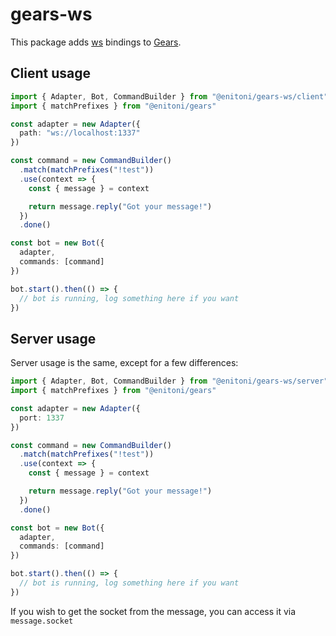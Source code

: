 # gears-ws

This package adds [ws](https://www.npmjs.com/package/ws) bindings to [Gears](https://www.npmjs.com/package/@enitoni/gears).

## Client usage

```ts
import { Adapter, Bot, CommandBuilder } from "@enitoni/gears-ws/client"
import { matchPrefixes } from "@enitoni/gears"

const adapter = new Adapter({
  path: "ws://localhost:1337"
})

const command = new CommandBuilder()
  .match(matchPrefixes("!test"))
  .use(context => {
    const { message } = context

    return message.reply("Got your message!")
  })
  .done()

const bot = new Bot({
  adapter,
  commands: [command]
})

bot.start().then(() => {
  // bot is running, log something here if you want
})
```

## Server usage

Server usage is the same, except for a few differences:

```ts
import { Adapter, Bot, CommandBuilder } from "@enitoni/gears-ws/server"
import { matchPrefixes } from "@enitoni/gears"

const adapter = new Adapter({
  port: 1337
})

const command = new CommandBuilder()
  .match(matchPrefixes("!test"))
  .use(context => {
    const { message } = context

    return message.reply("Got your message!")
  })
  .done()

const bot = new Bot({
  adapter,
  commands: [command]
})

bot.start().then(() => {
  // bot is running, log something here if you want
})
```

If you wish to get the socket from the message, you can access it via `message.socket`
